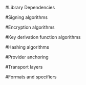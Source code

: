 #Library Dependencies


#Signing algorithms


#Encryption algorithms


#Key derivation function algorithms


#Hashing algorithms


#Provider anchoring


#Transport layers


#Formats and specifiers
